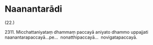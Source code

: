 # Naanantarādi

(22.)

2311\. Micchattaniyataṃ dhammaṃ paccayā aniyato dhammo uppajjati naanantarapaccayā…pe…  nonatthipaccayā…  novigatapaccayā.

